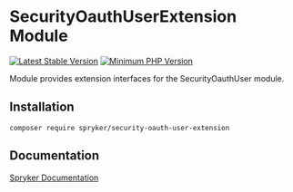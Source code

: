 # SecurityOauthUserExtension Module
[![Latest Stable Version](https://poser.pugx.org/spryker/security-oauth-user-extension/v/stable.svg)](https://packagist.org/packages/spryker/security-oauth-user-extension)
[![Minimum PHP Version](https://img.shields.io/badge/php-%3E%3D%208.2-8892BF.svg)](https://php.net/)

Module provides extension interfaces for the SecurityOauthUser module.

## Installation

```
composer require spryker/security-oauth-user-extension
```

## Documentation

[Spryker Documentation](https://docs.spryker.com)
